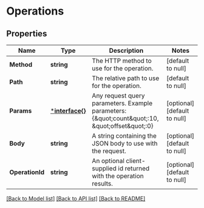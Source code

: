 # Operations

## Properties
Name | Type | Description | Notes
------------ | ------------- | ------------- | -------------
**Method** | **string** | The HTTP method to use for the operation. | [default to null]
**Path** | **string** | The relative path to use for the operation. | [default to null]
**Params** | [***interface{}**](interface{}.md) | Any request query parameters. Example parameters: {\&quot;count\&quot;:10, \&quot;offset\&quot;:0} | [optional] [default to null]
**Body** | **string** | A string containing the JSON body to use with the request. | [optional] [default to null]
**OperationId** | **string** | An optional client-supplied id returned with the operation results. | [optional] [default to null]

[[Back to Model list]](../README.md#documentation-for-models) [[Back to API list]](../README.md#documentation-for-api-endpoints) [[Back to README]](../README.md)

